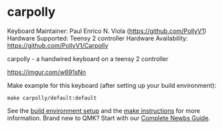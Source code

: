 # carpolly

Keyboard Maintainer: Paul Enrico N. Viola (https://github.com/PollyV1)
Hardware Supported: Teensy 2 controller
Hardware Availability: https://github.com/PollyV1/Carpolly

carpolly - a handwired keyboard on a teensy 2 controller

https://imgur.com/w691sNn

Make example for this keyboard (after setting up your build environment):

    make carpolly/default:default

See the [build environment setup](https://docs.qmk.fm/#/getting_started_build_tools) and the [make instructions](https://docs.qmk.fm/#/getting_started_make_guide) for more information. Brand new to QMK? Start with our [Complete Newbs Guide](https://docs.qmk.fm/#/newbs).